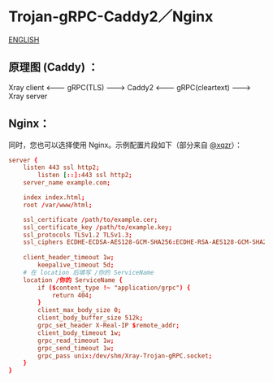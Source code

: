 # Trojan-gRPC-Caddy2／Nginx
[ENGLISH](README.ENG.md)

## 原理图 (Caddy) ：
Xray client <--- gRPC(TLS) ---> Caddy2 <--- gRPC(cleartext) ---> Xray server
## Nginx：
同时，您也可以选择使用 Nginx。示例配置片段如下（部分来自 [@xqzr](https://github.com/xqzr)）：
```conf
server {
	listen 443 ssl http2;
        listen [::]:443 ssl http2;
	server_name example.com;

	index index.html;
	root /var/www/html;

	ssl_certificate /path/to/example.cer;
	ssl_certificate_key /path/to/example.key;
	ssl_protocols TLSv1.2 TLSv1.3;
	ssl_ciphers ECDHE-ECDSA-AES128-GCM-SHA256:ECDHE-RSA-AES128-GCM-SHA256:ECDHE-ECDSA-AES256-GCM-SHA384:ECDHE-RSA-AES256-GCM-SHA384:ECDHE-ECDSA-CHACHA20-POLY1305:ECDHE-RSA-CHACHA20-POLY1305:DHE-RSA-AES128-GCM-SHA256:DHE-RSA-AES256-GCM-SHA384;
	
	client_header_timeout 1w;
        keepalive_timeout 5d;
	# 在 location 后填写 /你的 ServiceName
	location /你的 ServiceName {
		if ($content_type !~ "application/grpc") {
			return 404;
		}
		client_max_body_size 0;
		client_body_buffer_size 512k;
		grpc_set_header X-Real-IP $remote_addr;
		client_body_timeout 1w;
		grpc_read_timeout 1w;
		grpc_send_timeout 1w;
		grpc_pass unix:/dev/shm/Xray-Trojan-gRPC.socket;
	}
}
```
